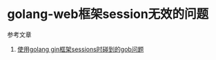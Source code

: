 # golang-web框架session无效的问题

参考文章

1. [使用golang gin框架sessions时碰到的gob问题](https://my.oschina.net/sannychan/blog/1840048)
